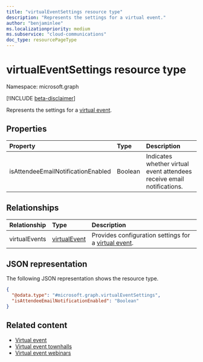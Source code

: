 ```yaml
---
title: "virtualEventSettings resource type"
description: "Represents the settings for a virtual event."
author: "benjaminlee"
ms.localizationpriority: medium
ms.subservice: "cloud-communications"
doc_type: resourcePageType
---
```


# virtualEventSettings resource type

Namespace: microsoft.graph

[!INCLUDE [beta-disclaimer](../../includes/beta-disclaimer.md)]

Represents the settings for a [virtual event](../resources/virtualevent.md).

## Properties

|Property|Type|Description|
|:---|:---|:---|
|isAttendeeEmailNotificationEnabled|Boolean| Indicates whether virtual event attendees receive email notifications.|

## Relationships

|Relationship|Type|Description|
|:---|:---|:---|
|virtualEvents|[virtualEvent](../resources/virtualevent.md)| Provides configuration settings for a [virtual event](../resources/virtualevent.md).|

## JSON representation

The following JSON representation shows the resource type.

<!-- {
  "blockType": "resource",
  "@odata.type": "microsoft.graph.virtualEventSettings"
}
-->
``` json
{
  "@odata.type": "#microsoft.graph.virtualEventSettings",
  "isAttendeeEmailNotificationEnabled": "Boolean"
}
```

## Related content

- [Virtual event](../resources/virtualevent.md)
- [Virtual event townhalls](../resources/virtualeventtownhall.md)
- [Virtual event webinars](../resources/virtualeventwebinar.md)
